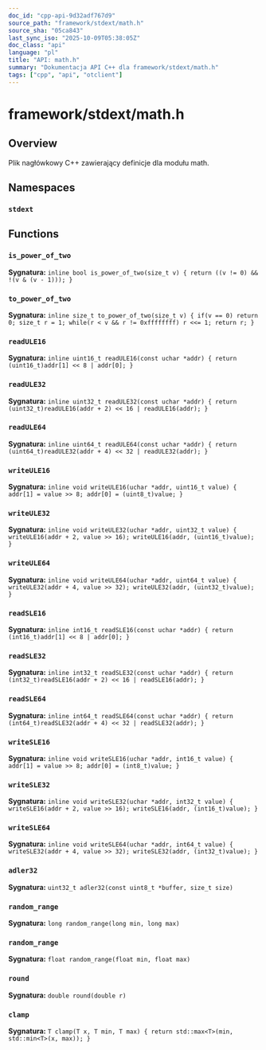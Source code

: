 ```yaml
---
doc_id: "cpp-api-9d32adf767d9"
source_path: "framework/stdext/math.h"
source_sha: "05ca843"
last_sync_iso: "2025-10-09T05:38:05Z"
doc_class: "api"
language: "pl"
title: "API: math.h"
summary: "Dokumentacja API C++ dla framework/stdext/math.h"
tags: ["cpp", "api", "otclient"]
---
```


# framework/stdext/math.h

## Overview

Plik nagłówkowy C++ zawierający definicje dla modułu math.

## Namespaces

### `stdext`

## Functions

### `is_power_of_two`

**Sygnatura:** `inline bool is_power_of_two(size_t v) { return ((v != 0) && !(v & (v - 1))); }`

### `to_power_of_two`

**Sygnatura:** `inline size_t to_power_of_two(size_t v) { if(v == 0) return 0; size_t r = 1; while(r < v && r != 0xffffffff) r <<= 1; return r; }`

### `readULE16`

**Sygnatura:** `inline uint16_t readULE16(const uchar *addr) { return (uint16_t)addr[1] << 8 | addr[0]; }`

### `readULE32`

**Sygnatura:** `inline uint32_t readULE32(const uchar *addr) { return (uint32_t)readULE16(addr + 2) << 16 | readULE16(addr); }`

### `readULE64`

**Sygnatura:** `inline uint64_t readULE64(const uchar *addr) { return (uint64_t)readULE32(addr + 4) << 32 | readULE32(addr); }`

### `writeULE16`

**Sygnatura:** `inline void writeULE16(uchar *addr, uint16_t value) { addr[1] = value >> 8; addr[0] = (uint8_t)value; }`

### `writeULE32`

**Sygnatura:** `inline void writeULE32(uchar *addr, uint32_t value) { writeULE16(addr + 2, value >> 16); writeULE16(addr, (uint16_t)value); }`

### `writeULE64`

**Sygnatura:** `inline void writeULE64(uchar *addr, uint64_t value) { writeULE32(addr + 4, value >> 32); writeULE32(addr, (uint32_t)value); }`

### `readSLE16`

**Sygnatura:** `inline int16_t readSLE16(const uchar *addr) { return (int16_t)addr[1] << 8 | addr[0]; }`

### `readSLE32`

**Sygnatura:** `inline int32_t readSLE32(const uchar *addr) { return (int32_t)readSLE16(addr + 2) << 16 | readSLE16(addr); }`

### `readSLE64`

**Sygnatura:** `inline int64_t readSLE64(const uchar *addr) { return (int64_t)readSLE32(addr + 4) << 32 | readSLE32(addr); }`

### `writeSLE16`

**Sygnatura:** `inline void writeSLE16(uchar *addr, int16_t value) { addr[1] = value >> 8; addr[0] = (int8_t)value; }`

### `writeSLE32`

**Sygnatura:** `inline void writeSLE32(uchar *addr, int32_t value) { writeSLE16(addr + 2, value >> 16); writeSLE16(addr, (int16_t)value); }`

### `writeSLE64`

**Sygnatura:** `inline void writeSLE64(uchar *addr, int64_t value) { writeSLE32(addr + 4, value >> 32); writeSLE32(addr, (int32_t)value); }`

### `adler32`

**Sygnatura:** `uint32_t adler32(const uint8_t *buffer, size_t size)`

### `random_range`

**Sygnatura:** `long random_range(long min, long max)`

### `random_range`

**Sygnatura:** `float random_range(float min, float max)`

### `round`

**Sygnatura:** `double round(double r)`

### `clamp`

**Sygnatura:** `T clamp(T x, T min, T max) { return std::max<T>(min, std::min<T>(x, max)); }`
